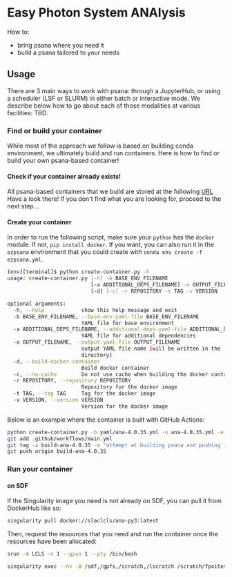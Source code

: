 # Easy Photon System ANAlysis

How to:
- bring psana where you need it
- build a psana tailored to your needs

## Usage

There are 3 main ways to work with psana: through a JupyterHub, or using a scheduler (LSF or SLURM) in either batch or interactive mode. We describe below how to go about each of those modalities at various facilities: TBD.

### Find or build your container
While most of the approach we follow is based on building conda environment, we ultimately build and run containers. Here is how to find or build your own psana-based container!

#### Check if your container already exists!

All psana-based containers that we build are stored at the following [URL](https://hub.docker.com/repository/docker/slaclcls)
Have a look there! If you don't find what you are looking for, proceed to the next step...

#### Create your container
In order to run the following script, make sure your `python` has the `docker` module. If not, `pip install docker`. If you want, you can also run it in the `ezpsana` environment that you could create with `conda env create -f ezpsana.yml`.

```bash
(env)[terminal]$ python create-container.py -h
usage: create-container.py [-h] -b BASE_ENV_FILENAME
                           [-a ADDITIONAL_DEPS_FILENAME] -o OUTPUT_FILENAME
                           [-d] [-c] -r REPOSITORY -t TAG -v VERSION

optional arguments:
  -h, --help            show this help message and exit
  -b BASE_ENV_FILENAME, --base-env-yaml-file BASE_ENV_FILENAME
                        YAML file for base environment
  -a ADDITIONAL_DEPS_FILENAME, --additional-deps-yaml-file ADDITIONAL_DEPS_FILENAME
                        YAML file for additional dependencies
  -o OUTPUT_FILENAME, --output-yaml-file OUTPUT_FILENAME
                        output YAML file name (will be written in the 'docker'
                        directory)
  -d, --build-docker-container
                        Build docker container
  -c, --no-cache        Do not use cache when building the docker container
  -r REPOSITORY, --repository REPOSITORY
                        Repository for the docker image
  -t TAG, --tag TAG     Tag for the docker image
  -v VERSION, --version VERSION
                        Version for the docker image
```

Below is an example where the container is built with GitHub Actions:
```bash
python create-container.py -b yaml/ana-4.0.35.yml -o ana-4.0.35.yml -e -c -r fpoitevi -t ana -v 4.0.35
git add .github/workflows/main.yml
git tag -a build-ana-4.0.35 -m "attempt at building psana and pushing it to fpoitevi's DockerHub"
git push origin build-ana-4.0.35
```

### Run your container

#### on SDF
If the Singularity image you need is not already on SDF, you can pull it from DockerHub like so:
```bash
singularity pull docker://slaclcls/ana-py3:latest
```
Then, request the resources that you need and run the container once the resources have been allocated:
```bash
srun -A LCLS -n 1 --gpus 1 --pty /bin/bash
```
```bash
singularity exec --nv -B /sdf,/gpfs,/scratch,/lscratch /scratch/fpoitevi/singularity_images/ana-py3_latest.sif /bin/bash
```
